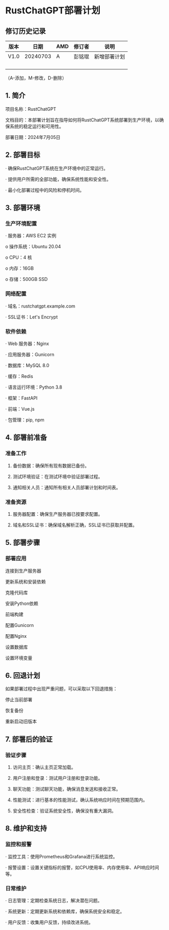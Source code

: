 # RustChatGPT部署计划

## 修订历史记录

| 版本 | 日期     | AMD  | 修订者 | 说明         |
| ---- | -------- | ---- | ------ | ------------ |
| V1.0 | 20240703 | A    | 彭铭琨 | 新增部署计划 |
|      |          |      |        |              |
|      |          |      |        |              |
|      |          |      |        |              |
|      |          |      |        |              |

（A-添加，M-修改，D-删除）

## 1. 简介

项目名称：RustChatGPT

文档目的：本部署计划旨在指导如何将RustChatGPT系统部署到生产环境，以确保系统的稳定运行和可用性。

部署日期：2024年7月05日



## 2. 部署目标

· 确保RustChatGPT系统在生产环境中的正常运行。

· 提供用户所需的全部功能，确保系统性能和安全性。

· 最小化部署过程中的风险和停机时间。



## 3. 部署环境

### 生产环境配置

· 服务器：AWS EC2 实例

o 操作系统：Ubuntu 20.04

o CPU：4 核

o 内存：16GB

o 存储：500GB SSD

### 网络配置

· 域名：rustchatgpt.example.com

· SSL证书：Let's Encrypt

### 软件依赖

· Web 服务器：Nginx

· 应用服务器：Gunicorn

· 数据库：MySQL 8.0

· 缓存：Redis

· 语言运行环境：Python 3.8

· 框架：FastAPI

· 前端：Vue.js

· 包管理：pip, npm



## 4. 部署前准备

### 准备工作

1. 备份数据：确保所有现有数据已备份。

2. 测试环境验证：在测试环境中验证部署过程。

3. 通知相关人员：通知所有相关人员部署计划和时间表。

### 准备资源

1. 服务器配置：确保生产服务器已按要求配置。

2. 域名和SSL证书：确保域名解析正确，SSL证书已获取并配置。





## 5. 部署步骤

### 部署应用

连接到生产服务器

更新系统和安装依赖

克隆代码库

安装Python依赖

前端构建

配置Gunicorn

配置Nginx

设置数据库

设置环境变量



## 6. 回退计划

如果部署过程中出现严重问题，可以采取以下回退措施：

停止当前部署

恢复备份

重新启动旧版本



## 7. 部署后的验证

### 验证步骤

1. 访问主页：确认主页正常加载。

2. 用户注册和登录：测试用户注册和登录功能。

3. 聊天功能：测试聊天功能，确保消息发送和接收正常。

4. 性能测试：进行基本的性能测试，确认系统响应时间在预期范围内。

5. 安全性检查：验证系统安全性，确保没有重大漏洞。





## 8. 维护和支持

### 监控和报警

· 监控工具：使用Prometheus和Grafana进行系统监控。

· 报警设置：设置关键指标的报警，如CPU使用率、内存使用率、API响应时间等。

### 日常维护

· 日志管理：定期检查系统日志，解决潜在问题。

· 系统更新：定期更新系统和依赖库，确保系统安全和稳定。

· 用户反馈：收集用户反馈，持续改进系统。
